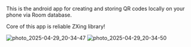 This is the android app for creating and storing QR codes locally on your phone via Room database.

Core of this app is reliable ZXing library!

![photo_2025-04-29_20-34-47](https://github.com/user-attachments/assets/1463cee1-28ea-43bb-b274-5c294c94ec8a)
![photo_2025-04-29_20-34-50](https://github.com/user-attachments/assets/de555fdc-c13f-4ead-ba60-bb6273ae92d5)

